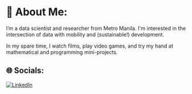 
<!---
yumoldianne/yumoldianne is a ✨ special ✨ repository because its `README.md` (this file) appears on your GitHub profile.
You can click the Preview link to take a look at your changes.
--->
# 💫 About Me:
I’m a data scientist and researcher from Metro Manila. I'm interested in the intersection of data with mobility and (sustainable!) development. 

In my spare time, I watch films, play video games, and try my hand at mathematical and programming mini-projects. 

## 🌐 Socials:
[![LinkedIn](https://img.shields.io/badge/LinkedIn-%230077B5.svg?logo=linkedin&logoColor=white)](https://linkedin.com/in/yumoldianne) 

<!-- Proudly created with GPRM ( https://gprm.itsvg.in ) -->

